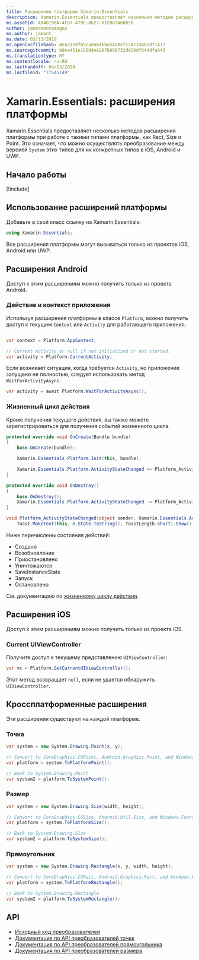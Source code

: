 ```yaml
---
title: Расширения платформы Xamarin.Essentials
description: Xamarin.Essentials предоставляет несколько методов расширения платформы при работе с такими типами платформы, как Rect, Size и Point.
ms.assetid: AB4D198A-4FD7-479E-8627-01F887A6D056
author: jamesmontemagno
ms.author: jamont
ms.date: 03/13/2019
ms.openlocfilehash: 4e43159fb9cae6646be54d8efc24c334bc071477
ms.sourcegitcommit: b0ea451e18504e6267b896732dd26df64ddfa843
ms.translationtype: HT
ms.contentlocale: ru-RU
ms.lasthandoff: 04/13/2020
ms.locfileid: "77545149"
---
```

# <a name="xamarinessentials-platform-extensions"></a>Xamarin.Essentials: расширения платформы

Xamarin.Essentials предоставляет несколько методов расширения платформы при работе с такими типами платформы, как Rect, Size и Point. Это означает, что можно осуществлять преобразование между версией `System` этих типов для их конкретных типов в iOS, Android и UWP. 

## <a name="get-started"></a>Начало работы

[!include[](~/essentials/includes/get-started.md)]

## <a name="using-platform-extensions"></a>Использование расширений платформы

Добавьте в свой класс ссылку на Xamarin.Essentials:

```csharp
using Xamarin.Essentials;
```

Все расширения платформы могут вызываться только из проектов iOS, Android или UWP.

## <a name="android-extensions"></a>Расширения Android

Доступ к этим расширениям можно получить только из проекта Android.

### <a name="application-context--activity"></a>Действие и контекст приложения

Используя расширения платформы в классе `Platform`, можно получить доступ к текущим `Context` или `Activity` для работающего приложения.

```csharp

var context = Platform.AppContext;

// Current Activity or null if not initialized or not started.
var activity = Platform.CurrentActivity;
```

Если возникает ситуация, когда требуется `Activity`, но приложение запущено не полностью, следует использовать метод `WaitForActivityAsync`.

```csharp
var activity = await Platform.WaitForActivityAsync();
```

### <a name="activity-lifecycle"></a>Жизненный цикл действия

Кроме получения текущего действия, вы также можете зарегистрироваться для получения событий жизненного цикла.

```csharp
protected override void OnCreate(Bundle bundle)
{
    base.OnCreate(bundle);

    Xamarin.Essentials.Platform.Init(this, bundle);

    Xamarin.Essentials.Platform.ActivityStateChanged += Platform_ActivityStateChanged;
}

protected override void OnDestroy()
{
    base.OnDestroy();
    Xamarin.Essentials.Platform.ActivityStateChanged -= Platform_ActivityStateChanged;
}

void Platform_ActivityStateChanged(object sender, Xamarin.Essentials.ActivityStateChangedEventArgs e) =>
    Toast.MakeText(this, e.State.ToString(), ToastLength.Short).Show();
```

Ниже перечислены состояния действий:

* Создано
* Возобновление
* Приостановлено
* Уничтожаются
* SaveInstanceState
* Запуск
* Остановлено

См. документацию по [жизненному циклу действия](https://docs.microsoft.com/xamarin/android/app-fundamentals/activity-lifecycle/).

## <a name="ios-extensions"></a>Расширения iOS

Доступ к этим расширениям можно получить только из проекта iOS.

### <a name="current-uiviewcontroller"></a>Current UIViewController

Получите доступ к текущему представлению `UIViewController`:

```csharp
var vc = Platform.GetCurrentUIViewController();
```

Этот метод возвращает `null`, если не удается обнаружить `UIViewController`.

## <a name="cross-platform-extensions"></a>Кроссплатформенные расширения

Эти расширения существуют на каждой платформе.

### <a name="point"></a>Точка

```csharp
var system = new System.Drawing.Point(x, y);

// Convert to CoreGraphics.CGPoint, Android.Graphics.Point, and Windows.Foundation.Point
var platform = system.ToPlatformPoint();

// Back to System.Drawing.Point
var system2 = platform.ToSystemPoint();
```

### <a name="size"></a>Размер

```csharp
var system = new System.Drawing.Size(width, height);

// Convert to CoreGraphics.CGSize, Android.Util.Size, and Windows.Foundation.Size
var platform = system.ToPlatformSize();

// Back to System.Drawing.Size
var system2 = platform.ToSystemSize();
```

### <a name="rectangle"></a>Прямоугольник

```csharp
var system = new System.Drawing.Rectangle(x, y, width, height);

// Convert to CoreGraphics.CGRect, Android.Graphics.Rect, and Windows.Foundation.Rect
var platform = system.ToPlatformRectangle();

// Back to System.Drawing.Rectangle
var system2 = platform.ToSystemRectangle();
```

## <a name="api"></a>API

- [Исходный код преобразователей](https://github.com/xamarin/Essentials/tree/master/Xamarin.Essentials/Types/PlatformExtensions)
- [Документация по API преобразователей точек](xref:Xamarin.Essentials.PointExtensions)
- [Документация по API преобразователей прямоугольника](xref:Xamarin.Essentials.RectangleExtensions)
- [Документация по API преобразователей размера](xref:Xamarin.Essentials.SizeExtensions)

